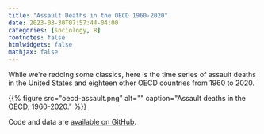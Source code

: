 ```yaml
---
title: "Assault Deaths in the OECD 1960-2020"
date: 2023-03-30T07:57:44-04:00
categories: [sociology, R]
footnotes: false
htmlwidgets: false
mathjax: false
---
```



While we're redoing some classics, here is the time series of assault deaths in the United States and eighteen other OECD countries from 1960 to 2020.

{{% figure src="oecd-assault.png" alt="" caption="Assault deaths in the OECD, 1960-2020." %}}


Code and data are [available on GitHub](https://github.com/kjhealy/assault-2023).
